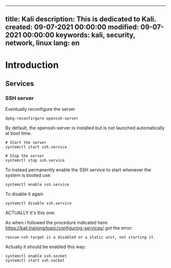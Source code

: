 -----
title: Kali
description: This is dedicated to Kali.
created: 09-07-2021 00:00:00
modified: 09-07-2021 00:00:00
keywords: kali, security, network, linux
lang: en
-----

# Introduction

## Services

### SSH server

Eventually reconfigure the server

    dpkg-reconfirgure openssh-server

By default, the openssh-server is installed but is not launched 
automatically at boot time.

    # Start the server
    systemctl start ssh.service
    
    # Stop the server
    systemctl stop ssh.service

To instead permanently enable the SSH service to start whenever the system is booted use:

    systemctl enable ssh.service

To disable it again

    systemctl disable ssh.service

ACTUALLY it's this one:

As when i followed the procedure indicated here: https://kali.training/topic/configuring-services/ got the error:

    rescue-ssh.target is a disabled or a static unit, not starting it.

Actually it should be enabled this way:

    systemctl enable ssh.socket
    systemctl start ssh.socket